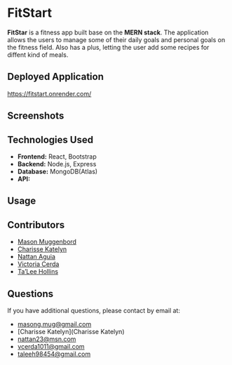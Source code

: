 # FitStart

**FitStar** is a fitness app built base on the **MERN stack**. The application allows the users to manage some of their daily goals and personal goals on the fitness field. Also has a plus, letting the user add some recipes for diffent kind of meals.

## Deployed Application

https://fitstart.onrender.com/

## Screenshots

## Technologies Used

- **Frontend:** React, Bootstrap
- **Backend:** Node.js, Express
- **Database:** MongoDB(Atlas)
- **API:**

## Usage

## Contributors

* [Mason Muggenbord](https://github.com/MasonMug)
* [Charisse Katelyn](https://github.com/ckstar02)
* [Nattan Aguia](https://github.com/nattanaguiat)
* [Victoria Cerda](https://github.com/honeyocean)
* [Ta’Lee Hollins](https://github.com/TalHol06)

## Questions

If you have additional questions, please contact by email at:

* [masong.mug@gmail.com](masong.mug@gmail.com)
* [Charisse Katelyn](Charisse Katelyn)
* [nattan23@msn.com](nattan23@msn.com)
* [vcerda1011@gmail.com](vcerda1011@gmail.com)
* [taleeh98454@gmail.com](taleeh98454@gmail.com)
